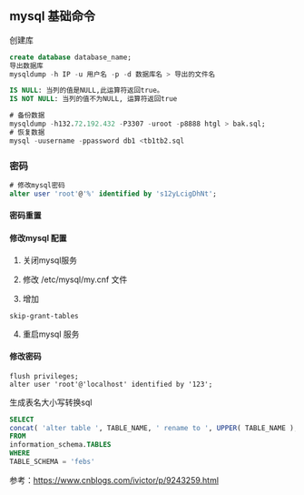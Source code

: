 ## mysql 基础命令

创建库

```sql
create database database_name;
导出数据库
mysqldump -h IP -u 用户名 -p -d 数据库名 > 导出的文件名

IS NULL: 当列的值是NULL,此运算符返回true。
IS NOT NULL: 当列的值不为NULL, 运算符返回true
```





```sql
# 备份数据
mysqldump -h132.72.192.432 -P3307 -uroot -p8888 htgl > bak.sql;
# 恢复数据
mysql -uusername -ppassword db1 <tb1tb2.sql

```

### 密码

```sql
# 修改mysql密码
alter user 'root'@'%' identified by 's12yLcigDhNt';
```

####  密码重置

#### 修改mysql 配置

1. 关闭mysql服务

2. 修改 /etc/mysql/my.cnf 文件

3. 增加

```
skip-grant-tables
```

4. 重启mysql 服务

#### 修改密码

```
flush privileges;
alter user 'root'@'localhost' identified by '123';
```

生成表名大小写转换sql

```sql
SELECT
concat( 'alter table ', TABLE_NAME, ' rename to ', UPPER( TABLE_NAME ), ';' ) AS ‘修改脚本’
FROM
information_schema.TABLES
WHERE
TABLE_SCHEMA = 'febs'
```

参考：https://www.cnblogs.com/ivictor/p/9243259.html


